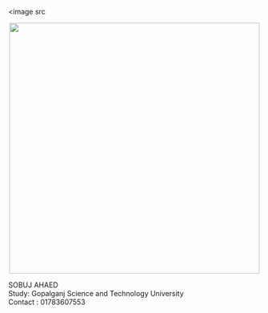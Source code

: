 
<image src 
<p align="center">
  <img src="Sobuj Ahamed - Portfolio" width="500"/>
</p>
SOBUJ AHAED <br>
Study: Gopalganj Science and Technology University <br>
Contact : 01783607553
